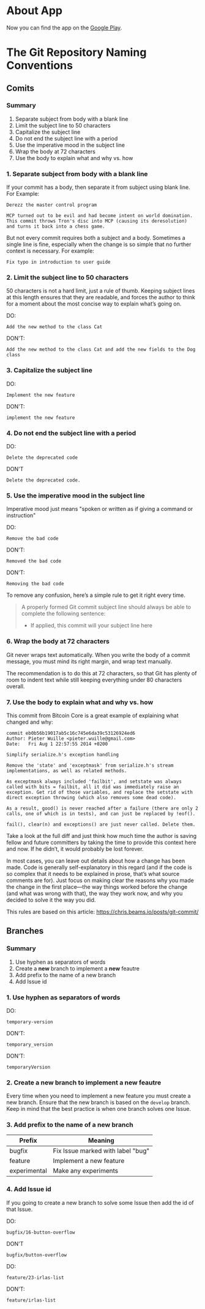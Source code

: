 # About App

Now you can find the app on the [Google Play](https://play.google.com/store/apps/details?id=com.carpet.guitar_tuner).

# The Git Repository Naming Conventions

## Comits

### **Summary**
1. Separate subject from body with a blank line
2. Limit the subject line to 50 characters
3. Capitalize the subject line
4. Do not end the subject line with a period
5. Use the imperative mood in the subject line
6. Wrap the body at 72 characters
7. Use the body to explain what and why vs. how

### **1. Separate subject from body with a blank line**

If your commit has a body, then separate it from subject using blank line. For Example:

```
Derezz the master control program

MCP turned out to be evil and had become intent on world domination.
This commit throws Tron's disc into MCP (causing its deresolution)
and turns it back into a chess game.
```

But not every commit requires both a subject and a body. Sometimes a single line is fine, especially when the change is so simple that no further context is necessary. For example:

```
Fix typo in introduction to user guide
```

### **2. Limit the subject line to 50 characters**

50 characters is not a hard limit, just a rule of thumb. Keeping subject lines at this length ensures that they are readable, and forces the author to think for a moment about the most concise way to explain what’s going on.

DO:

```
Add the new method to the class Cat
```
DON'T:
```
Add the new method to the class Cat and add the new fields to the Dog class 
```

### **3. Capitalize the subject line**

DO:
```
Implement the new feature 
```
DON'T:
```
implement the new feature
```

### **4. Do not end the subject line with a period**

DO:
```
Delete the deprecated code
```
DON'T
```
Delete the deprecated code.
```

### **5. Use the imperative mood in the subject line**

Imperative mood just means "spoken or written as if giving a command or instruction"

DO:
```
Remove the bad code
```
DON'T:
```
Removed the bad code
```
DON'T:
```
Removing the bad code
```

To remove any confusion, here’s a simple rule to get it right every time.

> A properly formed Git commit subject line should always be able to complete the following sentence:
> - If applied, this commit will your subject line here

### **6. Wrap the body at 72 characters**

Git never wraps text automatically. When you write the body of a commit message, you must mind its right margin, and wrap text manually.

The recommendation is to do this at 72 characters, so that Git has plenty of room to indent text while still keeping everything under 80 characters overall.

### **7. Use the body to explain what and why vs. how**

This commit from Bitcoin Core is a great example of explaining what changed and why:

```
commit eb0b56b19017ab5c16c745e6da39c53126924ed6
Author: Pieter Wuille <pieter.wuille@gmail.com>
Date:   Fri Aug 1 22:57:55 2014 +0200

Simplify serialize.h's exception handling

Remove the 'state' and 'exceptmask' from serialize.h's stream implementations, as well as related methods.

As exceptmask always included 'failbit', and setstate was always called with bits = failbit, all it did was immediately raise an exception. Get rid of those variables, and replace the setstate with direct exception throwing (which also removes some dead code).

As a result, good() is never reached after a failure (there are only 2 calls, one of which is in tests), and can just be replaced by !eof().

fail(), clear(n) and exceptions() are just never called. Delete them.
```

Take a look at the full diff and just think how much time the author is saving fellow and future committers by taking the time to provide this context here and now. If he didn’t, it would probably be lost forever.

In most cases, you can leave out details about how a change has been made. Code is generally self-explanatory in this regard (and if the code is so complex that it needs to be explained in prose, that’s what source comments are for). Just focus on making clear the reasons why you made the change in the first place—the way things worked before the change (and what was wrong with that), the way they work now, and why you decided to solve it the way you did.

This rules are based on this article: https://chris.beams.io/posts/git-commit/

## Branches

### **Summary**
1. Use hyphen as separators of words
2. Create a **new** branch to implement a **new** feautre
3. Add prefix to the name of a new branch
4. Add Issue id

### **1. Use hyphen as separators of words**

DO:
```
temporary-version
```
DON'T:
```
temporary_version
```
DON'T:
```
temporaryVersion
```

### **2. Create a **new** branch to implement a **new** feautre**

Every time when you need to implement a new feature you must create a new branch. Ensure that the new branch is based on the `develop` branch. Keep in mind that the best practice is when one branch solves one Issue.

### **3. Add prefix to the name of a new branch**

Prefix | Meaning
------ | -------
bugfix | Fix Issue marked with label "bug"
feature | Implement a new feature
experimental | Make any experiments

### **4. Add Issue id**

If you going to create a new branch to solve some Issue then add the id of that Issue.

DO:
```
bugfix/16-button-overflow
```
DON'T
```
bugfix/button-overflow
```
DO:
```
feature/23-irlas-list
```
DON'T:
```
feature/irlas-list
```
